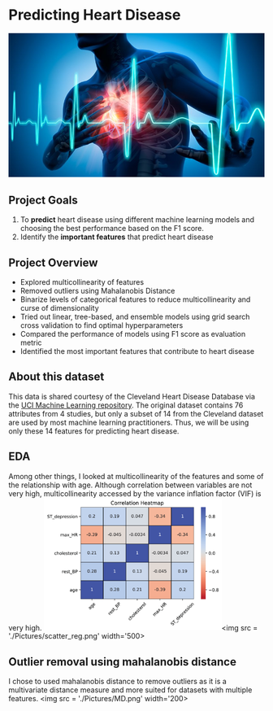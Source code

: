 # Predicting Heart Disease

<p align="center">
<img src = './Pictures/heart2.jpg'>
</p>

## **Project Goals** ##
1. To **predict** heart disease using different machine learning models and choosing the best performance based on the F1 score.
2. Identify the **important features** that predict heart disease

## **Project Overview** ##
* Explored multicollinearity of features 
* Removed outliers using Mahalanobis Distance
* Binarize levels of categorical features to reduce multicollinearity and curse of dimensionality
* Tried out linear, tree-based, and ensemble models using grid search cross validation to find optimal hyperparameters
* Compared the performance of models using F1 score as evaluation metric
* Identified the most important features that contribute to heart disease

## **About this dataset** ##
This data is shared courtesy of the Cleveland Heart Disease Database via the [UCI Machine Learning repository](https://archive.ics.uci.edu/ml/datasets/Heart+Disease). The original dataset contains 76 attributes from 4 studies, but only a subset of 14 from the Cleveland dataset are used by most machine learning practitioners. Thus, we will be using only these 14 features for predicting heart disease.

## **EDA** ##
Among other things, I looked at multicollinearity of the features and some of the relationship with age. Although correlation between variables are not very high, multicollinearity accessed by the variance inflation factor (VIF) is very high.
<img src = './Pictures/corr_hm.png' width='350'><img src = './Pictures/scatter_reg.png' width='500>


## **Outlier removal using mahalanobis distance** ##
I chose to used mahalanobis distance to remove outliers as it is a multivariate distance measure and more suited for datasets with multiple features.
<img src = './Pictures/MD.png' width='200>







